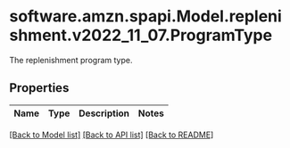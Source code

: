 # software.amzn.spapi.Model.replenishment.v2022_11_07.ProgramType
The replenishment program type.

## Properties

Name | Type | Description | Notes
------------ | ------------- | ------------- | -------------

[[Back to Model list]](../README.md#documentation-for-models) [[Back to API list]](../README.md#documentation-for-api-endpoints) [[Back to README]](../README.md)

